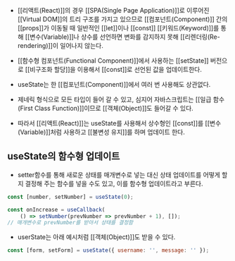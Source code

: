 - [[리액트(React)]]의 경우 [[SPA(Single Page Application)]]로 이루어진 [[Virtual DOM]]의 트리 구조를 가지고 있으므로 [[컴포넌트(Component)]] 간의 [[props]]가 이동될 때 일반적인 [[let]]이나 [[const]] [[키워드(Keyword)]]를 통해 [[변수(Variable)]]나 상수를 선언하면 변화를 감지하지 못해 [[리렌더링(Re-rendering)]]이 일어나지 않는다.

- [[함수형 컴포넌트(Functional Component)]]에서 사용하는 [[setState]] 버전으로 [[비구조화 할당]]을 이용해서 [[const]]로 선언된 값을 업데이트한다.
- useState는 한 [[컴포넌트(Component)]]에서 여러 번 사용해도 상관없다.

- 제네릭 형식으로 모든 타입이 들어 갈 수 있고, 심지어 자바스크립트는  [[일급 함수(First Class Function)]]이므로 [[객체(Object)]]도 들어갈 수 있다.


- 따라서 [[리액트(React)]]는 useState를 사용해서 상수형인 [[const]]를 [[변수(Variable)]]처럼 사용하고 [[불변성 유지]]를 하며 업데이트 한다.


## useState의 함수형 업데이트

- setter함수를 통해 새로운 상태를 매개변수로 넣는 대신 상태 업데이트를 어떻게 할지 결정해 주는 함수를 넣을 수도 있고, 이를 함수형 업데이트라고 부른다.

```jsx
const [number, setNumber] = useState(0);

const onIncrease = useCallback(
	() => setNumber(prevNumber => prevNumber + 1), []);
// 매개변수로 prevNumber를 받아서 상태를 결정함
```


-  userState는 아래 예시처럼 [[객체(Object)]]도 받을 수 있다.

```jsx
const [form, setForm] = useState({ username: '', message: '' });
```